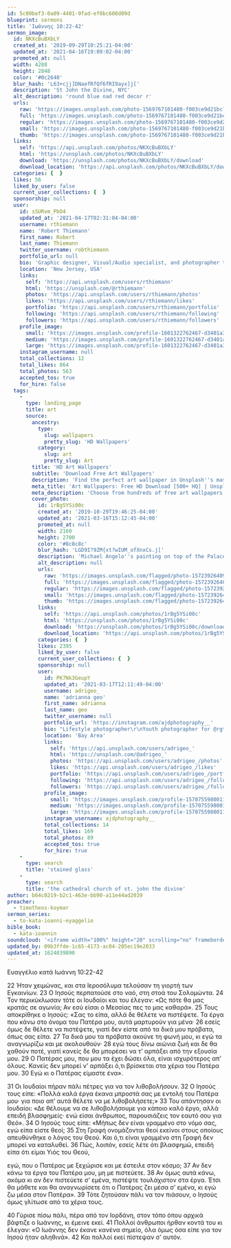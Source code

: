 ```yaml
---
id: 5c00bef3-0a09-4401-9fad-ef0bc608d09d
blueprint: sermons
title: 'Ιωάννης 10:22-42'
sermon_image:
  id: NKXcBuBXbLY
  created_at: '2019-09-29T10:25:21-04:00'
  updated_at: '2021-04-16T19:09:02-04:00'
  promoted_at: null
  width: 4288
  height: 2848
  color: '#0c2640'
  blur_hash: 'L63+cjj]DNaefRfQf6fRI9ayx]j['
  description: 'St John the Divine, NYC'
  alt_description: 'round blue nad red decor r'
  urls:
    raw: 'https://images.unsplash.com/photo-1569767101480-f003ce9d21bc?ixid=MnwxNjM3NDl8MHwxfHNlYXJjaHwxfHxTdCUyMEpvaG4lMjB0aGUlMjBEaXZpbmUlMkMlMjBOWXxlbnwwfHx8fDE2MTg2NTk5NDg&ixlib=rb-1.2.1'
    full: 'https://images.unsplash.com/photo-1569767101480-f003ce9d21bc?crop=entropy&cs=srgb&fm=jpg&ixid=MnwxNjM3NDl8MHwxfHNlYXJjaHwxfHxTdCUyMEpvaG4lMjB0aGUlMjBEaXZpbmUlMkMlMjBOWXxlbnwwfHx8fDE2MTg2NTk5NDg&ixlib=rb-1.2.1&q=85'
    regular: 'https://images.unsplash.com/photo-1569767101480-f003ce9d21bc?crop=entropy&cs=tinysrgb&fit=max&fm=jpg&ixid=MnwxNjM3NDl8MHwxfHNlYXJjaHwxfHxTdCUyMEpvaG4lMjB0aGUlMjBEaXZpbmUlMkMlMjBOWXxlbnwwfHx8fDE2MTg2NTk5NDg&ixlib=rb-1.2.1&q=80&w=1080'
    small: 'https://images.unsplash.com/photo-1569767101480-f003ce9d21bc?crop=entropy&cs=tinysrgb&fit=max&fm=jpg&ixid=MnwxNjM3NDl8MHwxfHNlYXJjaHwxfHxTdCUyMEpvaG4lMjB0aGUlMjBEaXZpbmUlMkMlMjBOWXxlbnwwfHx8fDE2MTg2NTk5NDg&ixlib=rb-1.2.1&q=80&w=400'
    thumb: 'https://images.unsplash.com/photo-1569767101480-f003ce9d21bc?crop=entropy&cs=tinysrgb&fit=max&fm=jpg&ixid=MnwxNjM3NDl8MHwxfHNlYXJjaHwxfHxTdCUyMEpvaG4lMjB0aGUlMjBEaXZpbmUlMkMlMjBOWXxlbnwwfHx8fDE2MTg2NTk5NDg&ixlib=rb-1.2.1&q=80&w=200'
  links:
    self: 'https://api.unsplash.com/photos/NKXcBuBXbLY'
    html: 'https://unsplash.com/photos/NKXcBuBXbLY'
    download: 'https://unsplash.com/photos/NKXcBuBXbLY/download'
    download_location: 'https://api.unsplash.com/photos/NKXcBuBXbLY/download?ixid=MnwxNjM3NDl8MHwxfHNlYXJjaHwxfHxTdCUyMEpvaG4lMjB0aGUlMjBEaXZpbmUlMkMlMjBOWXxlbnwwfHx8fDE2MTg2NTk5NDg'
  categories: {  }
  likes: 56
  liked_by_user: false
  current_user_collections: {  }
  sponsorship: null
  user:
    id: sSURvm_PbO4
    updated_at: '2021-04-17T02:31:04-04:00'
    username: rthiemann
    name: 'Robert Thiemann'
    first_name: Robert
    last_name: Thiemann
    twitter_username: robthiemann
    portfolio_url: null
    bio: 'Graphic designer, Visual/Audio specialist, and photographer the last 20 years for a major auto manufacturer expanding my artistry, capturing that single moment in a lifetime, seeing with a unique eye and view, to recreate what I see or can imagine!'
    location: 'New Jersey, USA'
    links:
      self: 'https://api.unsplash.com/users/rthiemann'
      html: 'https://unsplash.com/@rthiemann'
      photos: 'https://api.unsplash.com/users/rthiemann/photos'
      likes: 'https://api.unsplash.com/users/rthiemann/likes'
      portfolio: 'https://api.unsplash.com/users/rthiemann/portfolio'
      following: 'https://api.unsplash.com/users/rthiemann/following'
      followers: 'https://api.unsplash.com/users/rthiemann/followers'
    profile_image:
      small: 'https://images.unsplash.com/profile-1601322762467-d3401a396137image?ixlib=rb-1.2.1&q=80&fm=jpg&crop=faces&cs=tinysrgb&fit=crop&h=32&w=32'
      medium: 'https://images.unsplash.com/profile-1601322762467-d3401a396137image?ixlib=rb-1.2.1&q=80&fm=jpg&crop=faces&cs=tinysrgb&fit=crop&h=64&w=64'
      large: 'https://images.unsplash.com/profile-1601322762467-d3401a396137image?ixlib=rb-1.2.1&q=80&fm=jpg&crop=faces&cs=tinysrgb&fit=crop&h=128&w=128'
    instagram_username: null
    total_collections: 12
    total_likes: 864
    total_photos: 563
    accepted_tos: true
    for_hire: false
  tags:
    -
      type: landing_page
      title: art
      source:
        ancestry:
          type:
            slug: wallpapers
            pretty_slug: 'HD Wallpapers'
          category:
            slug: art
            pretty_slug: Art
        title: 'HD Art Wallpapers'
        subtitle: 'Download Free Art Wallpapers'
        description: 'Find the perfect art wallpaper in Unsplash''s massive, curated collection of HD photos. Each photo is optimized for your screen and free to use for all.'
        meta_title: 'Art Wallpapers: Free HD Download [500+ HQ] | Unsplash'
        meta_description: 'Choose from hundreds of free art wallpapers. Download HD wallpapers for free on Unsplash.'
        cover_photo:
          id: 1rBg5YSi00c
          created_at: '2019-10-29T19:46:25-04:00'
          updated_at: '2021-03-16T15:12:45-04:00'
          promoted_at: null
          width: 2160
          height: 2700
          color: '#8c8c8c'
          blur_hash: 'LGD9I?9ZM{xt?wIUM_ofXnxCs.j['
          description: 'Michael Angelo''s painting on top of the Palace of Versailles'
          alt_description: null
          urls:
            raw: 'https://images.unsplash.com/flagged/photo-1572392640988-ba48d1a74457?ixlib=rb-1.2.1'
            full: 'https://images.unsplash.com/flagged/photo-1572392640988-ba48d1a74457?ixlib=rb-1.2.1&q=85&fm=jpg&crop=entropy&cs=srgb'
            regular: 'https://images.unsplash.com/flagged/photo-1572392640988-ba48d1a74457?ixlib=rb-1.2.1&q=80&fm=jpg&crop=entropy&cs=tinysrgb&w=1080&fit=max'
            small: 'https://images.unsplash.com/flagged/photo-1572392640988-ba48d1a74457?ixlib=rb-1.2.1&q=80&fm=jpg&crop=entropy&cs=tinysrgb&w=400&fit=max'
            thumb: 'https://images.unsplash.com/flagged/photo-1572392640988-ba48d1a74457?ixlib=rb-1.2.1&q=80&fm=jpg&crop=entropy&cs=tinysrgb&w=200&fit=max'
          links:
            self: 'https://api.unsplash.com/photos/1rBg5YSi00c'
            html: 'https://unsplash.com/photos/1rBg5YSi00c'
            download: 'https://unsplash.com/photos/1rBg5YSi00c/download'
            download_location: 'https://api.unsplash.com/photos/1rBg5YSi00c/download'
          categories: {  }
          likes: 2395
          liked_by_user: false
          current_user_collections: {  }
          sponsorship: null
          user:
            id: PK7Nk3GeupY
            updated_at: '2021-03-17T12:11:49-04:00'
            username: adrigeo_
            name: 'adrianna geo'
            first_name: adrianna
            last_name: geo
            twitter_username: null
            portfolio_url: 'https://instagram.com/ajdphotography__'
            bio: "Lifestyle photographer\r\nYouth photographer for @rgtyouth on instagram"
            location: 'Bay Area'
            links:
              self: 'https://api.unsplash.com/users/adrigeo_'
              html: 'https://unsplash.com/@adrigeo_'
              photos: 'https://api.unsplash.com/users/adrigeo_/photos'
              likes: 'https://api.unsplash.com/users/adrigeo_/likes'
              portfolio: 'https://api.unsplash.com/users/adrigeo_/portfolio'
              following: 'https://api.unsplash.com/users/adrigeo_/following'
              followers: 'https://api.unsplash.com/users/adrigeo_/followers'
            profile_image:
              small: 'https://images.unsplash.com/profile-1570755980011-96ec14c10fffimage?ixlib=rb-1.2.1&q=80&fm=jpg&crop=faces&cs=tinysrgb&fit=crop&h=32&w=32'
              medium: 'https://images.unsplash.com/profile-1570755980011-96ec14c10fffimage?ixlib=rb-1.2.1&q=80&fm=jpg&crop=faces&cs=tinysrgb&fit=crop&h=64&w=64'
              large: 'https://images.unsplash.com/profile-1570755980011-96ec14c10fffimage?ixlib=rb-1.2.1&q=80&fm=jpg&crop=faces&cs=tinysrgb&fit=crop&h=128&w=128'
            instagram_username: ajdphotography__
            total_collections: 14
            total_likes: 169
            total_photos: 89
            accepted_tos: true
            for_hire: true
    -
      type: search
      title: 'stained glass'
    -
      type: search
      title: 'the cathedral church of st. john the divine'
author: b64c0219-b2c1-463e-bb90-a11e44ad2039
preacher:
  - timotheos-koymar
sermon_series:
  - to-kata-ioanni-eyaggelio
bible_book:
  - kata-ioannin
soundcloud: '<iframe width="100%" height="20" scrolling="no" frameborder="no" allow="autoplay" src="https://w.soundcloud.com/player/?url=https%3A//api.soundcloud.com/tracks/705815959%3Fsecret_token%3Ds-GbpWY&color=%23ff5500&inverse=false&auto_play=false&show_user=true"></iframe>'
updated_by: 09b3ffde-1c65-4173-ac04-205ec19e2033
updated_at: 1624039890
---
```

Ευαγγέλιο κατά Ιωάννη 10:22-42

22 Ήταν χειμώνας, και στα Ιεροσόλυμα τελούσαν τη γιορτή των Εγκαινίων. 23 Ο Ιησούς περπατούσε στο ναό, στη στοά του Σολομώντα. 24 Τον περικύκλωσαν τότε οι Ιουδαίοι και του έλεγαν: «Ως πότε θα μας κρατάς σε αγωνία; Αν εσύ είσαι ο Μεσσίας πες το μας καθαρά». 25 Τους αποκρίθηκε ο Ιησούς: «Σας το είπα, αλλά δε θέλετε να πιστέψετε. Τα έργα που κάνω στο όνομα του Πατέρα μου, αυτά μαρτυρούν για μένα· 26 εσείς όμως δε θέλετε να πιστέψετε, γιατί δεν είστε από τα δικά μου πρόβατα, όπως σας είπα. 27 Τα δικά μου τα πρόβατα ακούνε τη φωνή μου, κι εγώ τα αναγνωρίζω και με ακολουθούν· 28 εγώ τους δίνω αιώνια ζωή και δε θα χαθούν ποτέ, γιατί κανείς δε θα μπορέσει να τ’ αρπάξει από την εξουσία μου. 29 Ο Πατέρας μου, που μου τα έχει δώσει όλα, είναι ισχυρότερος απ’ όλους. Κανείς δεν μπορεί ν’ αρπάξει ό,τι βρίσκεται στα χέρια του Πατέρα μου. 30 Εγώ κι ο Πατέρας είμαστε ένα».

31 Οι Ιουδαίοι πήραν πάλι πέτρες για να τον λιθοβολήσουν. 32 Ο Ιησούς τους είπε: «Πολλά καλά έργα έκανα μπροστά σας με εντολή του Πατέρα μου· για ποιο απ’ αυτά θέλετε να με λιθοβολήσετε;» 33 Του απάντησαν οι Ιουδαίοι: «Δε θέλουμε να σε λιθοβολήσουμε για κάποιο καλό έργο, αλλά επειδή βλασφημείς· ενώ είσαι άνθρωπος, παρουσιάζεις τον εαυτό σου για Θεό». 34 Ο Ιησούς τους είπε: «Μήπως δεν είναι γραμμένο στο νόμο σας, εγώ είπα είστε θεοί; 35 Στη Γραφή ονομάζονται θεοί εκείνοι στους οποίους απευθύνθηκε ο λόγος του Θεού. Και ό,τι είναι γραμμένο στη Γραφή δεν μπορεί να καταλυθεί. 36 Πώς, λοιπόν, εσείς λέτε ότι βλασφημώ, επειδή είπα ότι είμαι Υιός του Θεού,

εγώ, που ο Πατέρας με ξεχώρισε και με έστειλε στον κόσμο; 37 Αν δεν κάνω τα έργα του Πατέρα μου, μη με πιστεύετε. 38 Αν όμως αυτά κάνω, ακόμα κι αν δεν πιστεύετε σ’ εμένα, πιστέψτε τουλάχιστον στα έργα. Έτσι θα μάθετε και θα αναγνωρίσετε ότι ο Πατέρας ζει μέσα σ’ εμένα, κι εγώ ζω μέσα στον Πατέρα». 39 Τότε ζητούσαν πάλι να τον πιάσουν, ο Ιησούς όμως γλίτωσε από τα χέρια τους.

40 Γύρισε πίσω πάλι, πέρα από τον Ιορδάνη, στον τόπο όπου αρχικά βάφτιζε ο Ιωάννης, κι έμεινε εκεί. 41 Πολλοί άνθρωποι ήρθαν κοντά του κι έλεγαν: «Ο Ιωάννης δεν έκανε κανένα σημείο, όλα όμως όσα είπε για τον Ιησού ήταν αληθινά». 42 Και πολλοί εκεί πίστεψαν σ’ αυτόν.